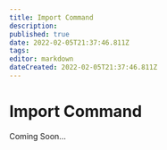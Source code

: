 ```yaml
---
title: Import Command
description: 
published: true
date: 2022-02-05T21:37:46.811Z
tags: 
editor: markdown
dateCreated: 2022-02-05T21:37:46.811Z
---
```


# Import Command

Coming Soon...